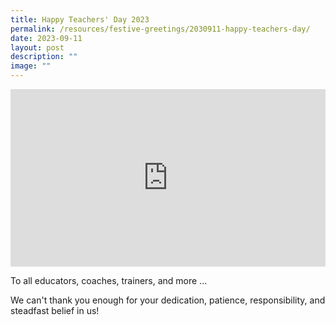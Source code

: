 ```yaml
---
title: Happy Teachers' Day 2023
permalink: /resources/festive-greetings/2030911-happy-teachers-day/
date: 2023-09-11
layout: post
description: ""
image: ""
---
```

<iframe allow="autoplay; clipboard-write; encrypted-media; picture-in-picture; web-share" allowfullscreen="true" frameborder="0" scrolling="no" style="border:none; overflow:hidden; aspect-ratio: 16 / 9; width: 100%; height: auto;" src="https://www.facebook.com/plugins/post.php?href=https%3A%2F%2Fwww.facebook.com%2Falpshealthcaresupplychain%2Fvideos%2F1351826875754102%2F&amp;width=552&amp;show_text=false&amp;height=311&amp;appId"></iframe>

To all educators, coaches, trainers, and more ...

We can't thank you enough for your dedication, patience, responsibility, and steadfast belief in us!